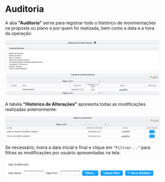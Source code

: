 # Auditoria

A aba **"Auditoria"** serve para registrar todo o histórico de movimentações na proposta ou plano e por quem foi realizada, bem como a data e a hora da operação:

![](<../../../.gitbook/assets/image (167) (1).png>)

A tabela **"Histórico de Alterações"** apresenta todas as modificações realizadas anteriormente:

![](<../../../.gitbook/assets/image (11) (1).png>)

Se necessário, insira a data inicial e final e clique em `"Filtrar..."` para filtras as modificações por usuário apresentadas na tela:

![](<../../../.gitbook/assets/image (5) (1).png>)
